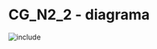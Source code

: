 # CG_N2_2 - diagrama

![include](https://www.plantuml.com/plantuml/svg/TLFBKeD04Bpp5Liv9QMvUQAeL8pHL0wQL1BByyWkC1RiuEuGu-lVNHw1O9GBGq_JqqmlKyjWkCXIBqp1Md5VQ4dYqnFkkgYVXZ5awWbTzRPLpAXZwo_Ee4kXWN7_c_Zm1pZolhrEG0HVut4zoMjCR1I3ZekqCz8Ymnnmeo9_zVoYc2v5phJKqQrzzTUacQxc5RGjyZcQ8pHgH8A0zieOb6eo4JlQid5kXYFX2rkLpbOjMrjgPnvjDStM4t5fqHTX0iQ9nugTRX3OyjvmrWOpT1k07MIWav8TfGJy3ttsJ8VAq6n6XmQhf_x-RghkTvWcr62Z7l-Q2qZn0qmbjoUKJNkkhDB9ELv9NKiCaRJhHgVAVUR2G4IXqj1RuGcXMhljj5mWRHH_CPToYD97pMMt8VQbKbQcB-HY9eiXqF6z4zMLVjHkoRBprGOx7a_4e0i5Sngq6QdTUwvwH9k0LEQ6p41ig_9u4jQ6OWDPcHwx0nww83_T46-gj2p_fRFY1m00 "include")  
